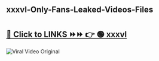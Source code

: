 
 ## xxxvl-Only-Fans-Leaked-Videos-Files

# <h2><a href="https://mediaupload.pro?xxxvl">🔗 Click to LINKS ⏩⏩ 👉 🟢 xxxvl </a></h2>

<a href="https://mediaupload.pro?xxxvl" rel="nofollow" data-target="animated-image.originalLink"><img src="https://i.ibb.co.com/xMMVF88/686577567.gif" alt="Viral Video Original" style="max-width: 100%; display: inline-block;" data-target="animated-image.originalImage"></a>